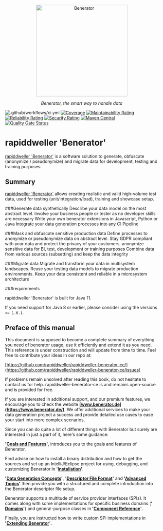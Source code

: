 <p align="center">
  <a href="https://benerator.de"><img width="300" height="300" src="https://github.com/rapiddweller/rapiddweller-benerator-ce/raw/development/doc/assets/benerator-icon.png" alt="Benerator"></a>
</p>
<p align="center">
    <em>Benerator, the smart way to handle data</em>
</p>

![.github/workflows/ci.yml](https://github.com/rapiddweller/rapiddweller-benerator-ce/workflows/.github/workflows/ci.yml/badge.svg)
[![Coverage](https://sonarcloud.io/api/project_badges/measure?project=rapiddweller_rapiddweller-benerator-ce&metric=coverage)](https://sonarcloud.io/dashboard?id=rapiddweller_rapiddweller-benerator-ce)
[![Maintainability Rating](https://sonarcloud.io/api/project_badges/measure?project=rapiddweller_rapiddweller-benerator-ce&metric=sqale_rating)](https://sonarcloud.io/dashboard?id=rapiddweller_rapiddweller-benerator-ce)
[![Reliability Rating](https://sonarcloud.io/api/project_badges/measure?project=rapiddweller_rapiddweller-benerator-ce&metric=reliability_rating)](https://sonarcloud.io/dashboard?id=rapiddweller_rapiddweller-benerator-ce)
[![Security Rating](https://sonarcloud.io/api/project_badges/measure?project=rapiddweller_rapiddweller-benerator-ce&metric=security_rating)](https://sonarcloud.io/dashboard?id=rapiddweller_rapiddweller-benerator-ce)
[![Maven Central](https://maven-badges.herokuapp.com/maven-central/com.rapiddweller/rapiddweller-benerator-ce/badge.svg)](https://search.maven.org/artifact/com.rapiddweller/rapiddweller-benerator-ce)
[![Quality Gate Status](https://sonarcloud.io/api/project_badges/measure?project=rapiddweller_rapiddweller-benerator-ce&metric=alert_status)](https://sonarcloud.io/dashboard?id=rapiddweller_rapiddweller-benerator-ce)


# rapiddweller 'Benerator'

[rapiddweller 'Benerator'](https://www.benerator.de) is a software solution to
generate, obfuscate (anonymize / pseudonymize) and migrate data for development,
testing and training purposes.

## Summary

[rapiddweller 'Benerator'](https://www.benerator.de) allows creating realistic and valid high-volume test data, 
used for testing (unit/integration/load), training and showcase setup.

###Generate data synthetically
Describe your data model on the most abstract level.
Involve your business people or tester as no developer skills are necessary
Write your own benerator extensions in Javascript, Python or Java
Integrate your data generation processes into any CI Pipeline

###Mask and obfuscate sensitive production data
Define processes to anonymize or pseudonymize data on abstract level.
Stay GDPR compliant with your data and protect the privacy of your customers.
anonymize sensitive data for BI, test, development or training purposes
Combine data from various sources (subsetting) and keep the data integrity

###Migrate data
Migrate and transform your data in multisystem landscapes.
Reuse your testing data models to migrate production environments.
Keep your data consistent and reliable in a microsystem architecture


###requirements

rapiddweller 'Benerator' is built for Java 11.

If you need support for Java 8 or earlier, please consider using the versions `<= 1.0.1`.

## Preface of this manual

This document is supposed to become a complete summary of everything you need of benerator usage, use it efficiently and extend it as you need. This
reference is under construction and will update from time to time. Feel free to contribute your ideas in our repo
at: 

[https://github.com/rapiddweller/rapiddweller-benerator-ce/](https://github.com/rapiddweller/rapiddweller-benerator-ce/issues)

If problems remain unsolved after reading this book, do not hesitate to contact us for help. rapiddweller-benerator-ce is and remains open-source and
is provided for free.

If you are interested in additional support, and our premium features, we encourage you to check the
website **[www.benerator.de](https://www.benerator.de/)**. We offer additional services to make your data generation project a success and provide
detailed use cases to ease your start into more complex scenarios.

Since you can do quite a lot of different things with Benerator but surely are interested in just a part of it, here's some guidance:

**'[Goals and Features](introduction_to_benerator.md)'**, introduces you to the goals and features of Benerator. 

Find advise on how to install a binary distribution and how to get
the sources and set up an IntelliJ/Eclipse project for using, debugging, and customizing Benerator in **'[Installation](installation.md)'**.

**'[Data Generation Concepts](data_generation_concepts.md)'**, **'[Descriptor File Format](quick_tour_through_the_descriptor_file_format.md)'** and **'[Advanced Topics](advanced_topics.md)'** then provide you with a structured and complete introduction
into the Benerator descriptor file setup.

Benerator supports a multitude of service provider interfaces (SPIs). It comes along with some implementations for specific business domains (**'
[Domains](domains.md)'**) and general-purpose classes in **'[Component Reference](component_reference.md)'**.

Finally, you are instructed how to write custom SPI implementations in **'[Extending Benerator](extending_benerator.md)'**.